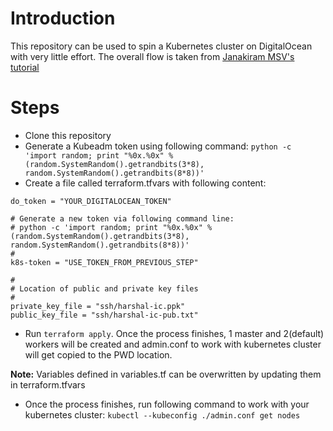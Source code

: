 # Introduction
This repository can be used to spin a Kubernetes cluster on DigitalOcean with very little effort.
The overall flow is taken from [Janakiram MSV's tutorial](https://thenewstack.io/tutorial-run-multi-node-kubernetes-cluster-digitalocean/)

# Steps

* Clone this repository
* Generate a Kubeadm token using following command:
`python -c 'import random; print "%0x.%0x" % (random.SystemRandom().getrandbits(3*8), random.SystemRandom().getrandbits(8*8))'`
* Create a file called terraform.tfvars with following content:
~~~
do_token = "YOUR_DIGITALOCEAN_TOKEN"

# Generate a new token via following command line:
# python -c 'import random; print "%0x.%0x" % (random.SystemRandom().getrandbits(3*8), random.SystemRandom().getrandbits(8*8))'
#
k8s-token = "USE_TOKEN_FROM_PREVIOUS_STEP"

#
# Location of public and private key files
#
private_key_file = "ssh/harshal-ic.ppk"
public_key_file = "ssh/harshal-ic-pub.txt"
~~~
* Run `terraform apply`. Once the process finishes, 1 master and 2(default) workers will be created and admin.conf to work with kubernetes cluster will get copied to the PWD location.

**Note:** Variables defined in variables.tf can be overwritten by updating them in terraform.tfvars

* Once the process finishes, run following command to work with your kubernetes cluster:
`kubectl --kubeconfig ./admin.conf get nodes`